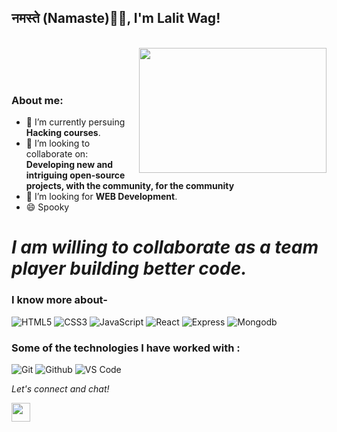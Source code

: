 
### <h2>नमस्ते (Namaste)🙏🏻, I'm Lalit Wag!
  </br>
<img align="right" src="https://media4.giphy.com/media/L1R1tvI9svkIWwpVYr/giphy.gif" width="300" height="200"/>
</br></br></br>


### About me:

- 🔭 I’m currently persuing **Hacking courses**.
- 👯 I’m looking to collaborate on: **Developing new and intriguing open-source projects, with the community, for the community**
- 🤔 I’m looking for **WEB Development**.
- 😄 Spooky


# *I am willing to collaborate as a team player building better code.*




### I know more about- 

![HTML5](https://img.shields.io/badge/html-HTML5-yellow)
![CSS3](https://img.shields.io/badge/css-CSS3-brightgreen)
![JavaScript](https://img.shields.io/badge/JS-Javascript-red)
![React](https://img.shields.io/badge/React-React-blue)
![Express](https://img.shields.io/badge/express-Express-blueviolet)
![Mongodb](https://img.shields.io/badge/Mongodb-mongodb-brightgreen)




### Some of the technologies I have worked with :

![Git](http://img.shields.io/badge/-Git-000000?style=for-the-badge&logo=Git)
![Github](http://img.shields.io/badge/-Github-000000?style=for-the-badge&logo=Github&logoColor=green)
![VS Code](http://img.shields.io/badge/-VS%20Code-000000?style=for-the-badge&logo=Visual-studio-code&logoColor=blue)


<p align="left">
  <i>Let's connect and chat!</i>

  <p align="center">
   
  <a href="https://www.linkedin.com/in/lalitwaghlink" alt="Linkedin"><img src="https://github.com/nitish-awasthi/nitish-awasthi/blob/master/174857.png" height="30" width="30"></a>
</p>


